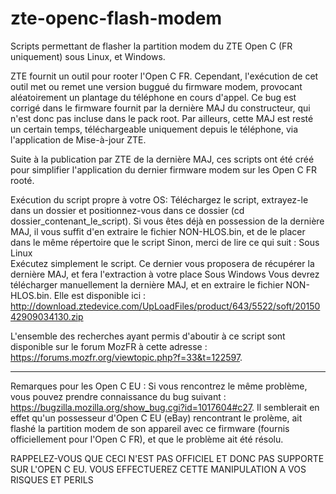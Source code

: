 # zte-openc-flash-modem
Scripts permettant de flasher la partition modem du ZTE Open C (FR uniquement) sous Linux, et Windows.

ZTE fournit un outil pour rooter l'Open C FR. Cependant, l'exécution de cet outil met ou remet une version buggué du firmware modem, provocant aléatoirement un plantage du téléphone en cours d'appel.
Ce bug est corrigé dans le firmware fournit par la dernière MAJ du constructeur, qui n'est donc pas incluse dans le pack root. Par ailleurs, cette MAJ est resté un certain temps, téléchargeable uniquement depuis le téléphone, via l'application de Mise-à-jour ZTE.

Suite à la publication par ZTE de la dernière MAJ, ces scripts ont été créé pour simplifier l'application du dernier firmware modem sur les Open C FR rooté.

Exécution du script propre à votre OS:
	Téléchargez le script, extrayez-le dans un dossier et positionnez-vous dans ce dossier (cd dossier_contenant_le_script).
	Si vous êtes déjà en possession de la dernière MAJ, il vous suffit d'en extraire le fichier NON-HLOS.bin, et de le placer dans le même répertoire que le script
	Sinon, merci de lire ce qui suit :
	Sous Linux	
		Exécutez simplement le script. Ce dernier vous proposera de récupérer la dernière MAJ, et fera l'extraction à votre place
	Sous Windows
		Vous devrez télécharger manuellement la dernière MAJ, et en extraire le fichier NON-HLOS.bin. Elle est disponible ici : http://download.ztedevice.com/UpLoadFiles/product/643/5522/soft/2015042909034130.zip

L'ensemble des recherches ayant permis d'aboutir à ce script sont disponible sur le forum MozFR à cette adresse : https://forums.mozfr.org/viewtopic.php?f=33&t=122597.

-------------------------------------------------------

Remarques pour les Open C EU :
Si vous rencontrez le même problème, vous pouvez prendre connaissance du bug suivant : https://bugzilla.mozilla.org/show_bug.cgi?id=1017604#c27.
Il semblerait en effet qu'un possesseur d'Open C EU (eBay) rencontrant le prolème, ait flashé la partition modem de son appareil avec ce firmware (fournis officiellement pour l'Open C FR), et que le problème ait été résolu.

RAPPELEZ-VOUS QUE CECI N'EST PAS OFFICIEL ET DONC PAS SUPPORTE SUR L'OPEN C EU. VOUS EFFECTUEREZ CETTE MANIPULATION A VOS RISQUES ET PERILS